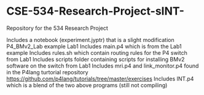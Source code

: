 # CSE-534-Research-Project-sINT-
Repository for the 534 Research Project

Includes a notebook (experiment.jyptr) that is a slight modification P4_BMv2_Lab example Lab1 
Includes main.p4 which is from the Lab1 example
Includes rules.sh which contain routing rules for the P4 switch from Lab1
Includes scripts folder containing scripts for installing BMv2 software on the switch from Lab1
Includes mri.p4 and link_monitor.p4 found in the P4lang turtorial repository https://github.com/p4lang/tutorials/tree/master/exercises
Includes INT.p4 which is a blend of the two above programs (still not compiling)
